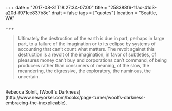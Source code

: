 +++
date = "2017-08-31T18:27:34-07:00"
title = "258388f6-11ac-41d3-a20d-f971ee837b8c"
draft = false
tags = ["quotes"]
location = "Seattle, WA"

+++

> Ultimately the destruction of the earth is due in part, perhaps in
large part, to a failure of the imagination or to its eclipse by systems of
accounting that can’t count what matters. The revolt against this destruction
is a revolt of the imagination, in favor of subtleties, of pleasures money
can’t buy and corporations can’t command, of being producers rather than
consumers of meaning, of the slow, the meandering, the digressive, the
exploratory, the numinous, the uncertain.

<br>
Rebecca Solnit, [Woolf's Darkness](http://www.newyorker.com/books/page-turner/woolfs-darkness-embracing-the-inexplicable).
